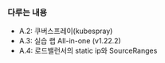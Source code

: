 ### 다루는 내용 
- A.2: 쿠버스프레이(kubespray)
- A.3: 실습 랩 All-in-one (v1.22.2)
- A.4: 로드밸런서의 static ip와 SourceRanges
